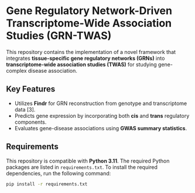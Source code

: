 # Gene Regulatory Network-Driven Transcriptome-Wide Association Studies (GRN-TWAS)

This repository contains the implementation of a novel framework that integrates **tissue-specific gene regulatory networks (GRNs)** into **transcriptome-wide association studies (TWAS)** for studying gene-complex disease association. 

## Key Features
- Utilizes **Findr** for GRN reconstruction from genotype and transcriptome data [3].
- Predicts gene expression by incorporating both **cis** and **trans** regulatory components.
- Evaluates gene-disease associations using **GWAS summary statistics**.

## Requirements

This repository is compatible with **Python 3.11**. The required Python packages are listed in `requirements.txt`. To install the required dependencies, run the following command:

```bash
pip install -r requirements.txt

